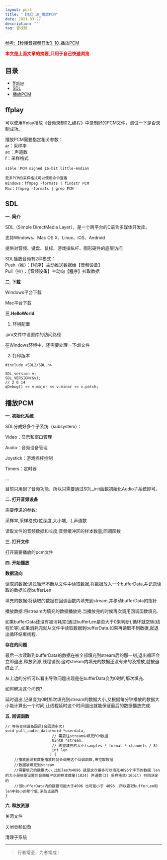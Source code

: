 ```yaml
---
layout: post
title: "【MJ】10_播放PCM"
date: 2021-03-27
description: ""
tag: 音视频
---
```



[参考:【秒懂音视频开发】10_播放PCM](https://www.cnblogs.com/mjios/p/14582270.html)

<span style="font-weight:bold;color:red;">本文是上面文章的摘要,只用于自己快速浏览.</span>


## 目录

* [ffplay](#content1)
* [SDL](#content2)
* [播放PCM](#content3)




<!-- ************************************************ -->
## <a id="content1"></a>ffplay

可以使用ffplay播放《音频录制02_编程》中录制好的PCM文件，测试一下是否录制成功。

播放PCM需要指定相关参数：   
ar：采样率   
ac：声道数   
f：采样格式    

```
s16le：PCM signed 16-bit little-endian

更多PCM的采样格式可以使用命令查看
Windows：ffmpeg -formats | findstr PCM
Mac：ffmpeg -formats | grep PCM
```


<!-- ************************************************ -->
## <a id="content2"></a>SDL

**一. 简介**

SDL（Simple DirectMedia Layer），是一个跨平台的C语言多媒体开发库。

支持Windows、Mac OS X、Linux、iOS、Android

提供对音频、键盘、鼠标、游戏操纵杆、图形硬件的底层访问

SDL播放音频有2种模式：   
Push（推）：【程序】主动推送数据给【音频设备】    
Pull（拉）：【音频设备】主动向【程序】拉取数据    

**二. 下载**

Windows平台下载

Mac平台下载

**三.HelloWorld**

1. 环境配置

.pro文件中设置库的访问路径

在Windows环境中，还需要处理一下dll文件


2. 打印版本

```
#include <SDL2/SDL.h>
 
SDL_version v;
SDL_VERSION(&v);
// 2 0 14
qDebug() << v.major << v.minor << v.patch;
```

<!-- ************************************************ -->
## <a id="content3"></a>播放PCM

**一. 初始化系统**

SDL分成好多个子系统（subsystem）：

Video：显示和窗口管理

Audio：音频设备管理

Joystick：游戏摇杆控制

Timers：定时器

...

目前只用到了音频功能，所以只需要通过SDL_init函数初始化Audio子系统即可。


**二. 打开音频设备**

需要传递的参数:

采样率,采样格式(位深度,大小端,...),声道数

读取文件的音频数据和长度,音频缓冲区的样本数量,回调函数


**三. 打开文件**

打开需要播放的pcm文件


**四. 开始播放**

**数据流向**

读取的数据:通过循环不断从文件中读取数据,将数据放入一个bufferData,并记录读取的数据长度bufferLen

填充的数据:将读取的数据在回调函数内填充到stream,并移动bufferData的指针

播放数据:将stream内填充的数据播放完.当播放完的时候再次调用回调函数填充.

如果bufferData还没有被消耗完(通过bufferLen是否大于0来判断),循环就空转(线程忙等),如果消耗完就从文件中读取数据到bufferData.如果再读取不到数据,就退出循环结束线程.

**存在的问题**

最后一次读取到bufferData的数据在被全部填充到stream后的那一刻,退出循环会立即退出,释放资源,线程销毁.这时stream内填充的数据还没有来的及播放,就被迫终止了.

从上边的分析可以看出导致问题出现是在bufferData变为0时的那次填充.

如何解决这个问题? 

延时退出,记录变为0时那次填充到stream的数据大小,又根据每分钟播放的数据大小能计算出一个时间,让线程延时这个时间退出就能保证最后的数据播放完成.


**五. 回调函数**

```
// 等待音频设备回调(会回调多次)
void pull_audio_data(void *userdata,
                     // 需要往stream中填充PCM数据
                     Uint8 *stream,
                     // 希望填充的大小(samples * format * channels / 8)
                     int len
                    ) {
    //播放器没有数据播放时就会调用这个回调函数,来拉取数据
    //数据被填充到stream
    //需要填充的数据大小,比如len为4096 就是这次最多可以填充4096个字节的数据 len的大小是根据设置的音频缓冲区的样本数量(1024) 声道数(2) 采样格式(16bit) 共同决定的 
    //但bufferData内的数据可能大于4096 也可能小于 4096 ,所以要取bufferLen和 len中较小的那个值,来防止越界
}

```

**六. 释放资源**

关闭文件

关闭音频设备

清理子系统

----------
>  行者常至，为者常成！


